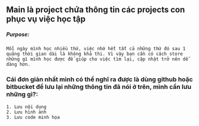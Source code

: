 ## Main là project chứa thông tin các projects con phục vụ việc học tập
##### Purpose:
```
Mỗi ngày mình học nhiều thứ, việc nhớ hết tất cả những thứ đó sau 1 quãng thời gian dài là không khả thi. Vì vậy bạn cần có cách store những gì mình học được để giúp cho việc tìm lại, cập nhật trở nên dễ dàng hơn.
```

### Cái đơn giản nhất mình có thể nghĩ ra được là dùng github hoặc bitbucket để lưu lại những thông tin đã nói ở trên, mình cần lưu những gì?:

```
1. Lưu nội dung
2. Lưu hình ảnh
3. Lưu code minh họa
```